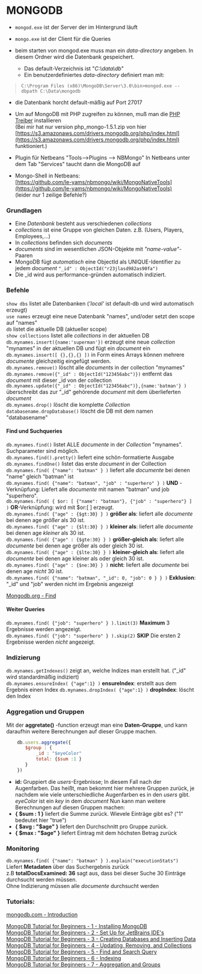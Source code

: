 ﻿MONGODB
=========

* ``mongod.exe`` ist der Server der im Hintergrund läuft
* ``mongo.exe``  ist der Client für die Queries 

* beim starten von mongod.exe muss man ein *data-directory* angeben. In diesem Ordner wird die Datenbank gespeichert.
    *  Das default-Verzeichnis ist  "_C:\data\db_"
    *  Ein benutzerdefiniertes *data-directory* definiert man mit:     
>     C:\Program Files (x86)\MongoDB\Server\3.0\bin>mongod.exe --dbpath C:\Data\mongodb
	
* die Datenbank horcht default-mäßig auf Port 27017

* Um auf MongoDB mit PHP zugreifen zu können, muß man die [PHP Treiber](http://docs.mongodb.org/ecosystem/drivers/php/) installieren    
(Bei mir hat nur version php_mongo-1.5.1.zip von hier [https://s3.amazonaws.com/drivers.mongodb.org/php/index.html](https://s3.amazonaws.com/drivers.mongodb.org/php/index.html) funktioniert.)  

* Plugin für Netbeans "Tools-->Plugins --> NBMongo" 
  In Netbeans unter dem Tab "Services" taucht dann die MongoDB auf

* Mongo-Shell in Netbeans:   
  [https://github.com/le-yams/nbmongo/wiki/MongoNativeTools](https://github.com/le-yams/nbmongo/wiki/MongoNativeTools)   
  (leider nur 1 zeilige Befehle?)

### Grundlagen
  
* Eine _Datenbank_ besteht aus verschiedenen _collections_
* _collections_ ist eine Gruppe von gleichen Daten. z.B. (Users, Players, Employees,...)
* In _collections_ befinden sich _documents_ 
* _documents_ sind im wesentlichen JSON-Objekte mit _"name-value"_-Paaren  
* MongoDB fügt *automatisch* eine ObjectId  als UNIQUE-Identifier zu jedem _document_  ``"_id" : ObjectId("r23jlasd982as90fa")``   
* Die _id wird aus performance-gründen automatisch indiziert.

### Befehle
`show dbs` listet alle Datenbanken (_'local'_ ist default-db und wird automatisch erzeugt)   
`use names` erzeugt eine neue Datenbank "names", und/oder setzt den scope auf "names"   
`db` listet die aktuelle DB (aktueller scope)   
`show collections` listet alle _collections_ in der aktuellen DB   
`db.mynames.insert({name:'superman'})` erzeugt eine neue _collection_ "mynames" in der aktuellen DB und fügt ein _document_ ein   
`db.mynames.insert([ {},{},{} ])`      in Form eines Arrays können mehrere _documente_ gleichzeitig eingefügt werden.   
`db.mynames.remove()`                  löscht alle _documents_ in der collection "mynames"  
`db.mynames.remove({"_id" : ObjectId("123456abc")})` entfernt das _document_ mit dieser _id von der collection   
`db.mynames.update({"_id" : ObjectId("123456abc")},{name:'batman'} )`  überschreibt das zur "_id" gehörende _document_ mit dem überlieferten _document_   
`db.mynames.drop()` löscht die komplette _Collection_ 
`databasename.dropDatabase()` 	löscht die DB mit dem namen "databasename"       

#### Find und Suchqueries
`db.mynames.find()`                    listet ALLE _documente_ in der _Collection_ "mynames". Suchparameter sind möglich.   
`db.mynames.find().pretty()`           liefert eine schön-formatierte Ausgabe  
`db.mynames.findOne()`                 listet das erste _document_ in der Collection  
`db.mynames.find( {"name": "batman" } )` liefert alle _documente_ bei denen "name" gleich "batman" ist   
`db.mynames.find( {"name": "batman", "job" : "superhero" } )` **UND** - Verknüpfung: Liefert alle _documente_ mit namen "batman" und job "superhero".   
`db.mynames.find( { $or: [ {"name": "batman"}, {"job" : "superhero"} ] )` **OR**-Verknüpfung: wird mit $or:[ ] erzeugt.   
`db.mynames.find( {"age" : {$gt:30} } )`  **größer als**: liefert alle _documente_ bei denen age *größer* als 30 ist.   
`db.mynames.find( {"age" : {$lt:30} } )`  **kleiner als**: liefert alle _documente_ bei denen age *kleiner* als 30 ist.    
`db.mynames.find( {"age" : {$gte:30} } )` **größer-gleich als**: liefert alle _documente_ bei denen age größer als oder gleich 30 ist.   
`db.mynames.find( {"age" : {$lte:30} } )` **kleiner-gleich als**: liefert alle _documente_ bei denen age kleiner als oder gleich 30 ist.    
`db.mynames.find( {"age" : {$ne:30} } )`  **nicht**: liefert alle _documente_ bei denen age *nicht* 30 ist.    
`db.mynames.find( {"name": "batman", "_id": 0, "job": 0 } } )` **Exklusion**: "_id" und "job" werden nicht im Ergebnis angezeigt

[Mongodb.org - Find](http://docs.mongodb.org/manual/reference/method/db.collection.find/)


#### Weiter Queries
`db.mynames.find( {"job": "superhero" } ).limit(3)` **Maximum** 3 Ergebnisse werden angezeigt.   
`db.mynames.find( {"job": "superhero" } ).skip(2)` **SKIP** Die ersten 2 Ergebnisse werden *nicht* angezeigt.   
 


### Indizierung
`db.mynames.getIndexes()` zeigt an, welche Indizes man erstellt hat. ("_id" wird standardmäßig indiziert)   
`db.mynames.ensureIndex( {"age":1} )` **ensureIndex**: erstellt aus dem Ergebnis einen Index
`db.mynames.dropIndex( {"age":1} )` **dropIndex**: löscht den Index   


### Aggregation und Gruppen
Mit der **aggretate()** -function erzeugt man eine **Daten-Gruppe**, und kann daraufhin weitere Berechnungen auf dieser Gruppe machen.   

```javascript
    db.users.aggregate({
       $group : {
           _id : "$eyeColor"
           total: {$sum :1 }                 
       }
    })
```    


*  **id:** Gruppiert die *users*-Ergebnisse; In diesem Fall nach der Augenfarben. Das heißt, man bekommt hier mehrere Gruppen zurück, je nachdem wie viele unterschiedliche
Augenfarben es in den *users* gibt.  *eyeColor* ist ein *key* in dem *document*
Nun kann man weitere Berechnungen auf diesen Gruppen machen:   
*  **{ $sum : 1 }** liefert die Summe zurück. Wievele Einträge gibt es? ("1" bedeutet hier "true")   
*  **{ $avg : "$age" }** liefert den Durchschnitt pro Gruppe zurück.
*  **{ $max : "$age" }** liefert Eintrag mit dem höchsten Betrag zurück
 



### Monitoring
`db.mynames.find( {"name": "batman" } ).explain("executionStats")` Liefert **Metadaten** über das Suchergebnis zurück   
z.B **totalDocsExamined: 36**  sagt aus, dass bei dieser Suche 30 Einträge durchsucht werden müssen.    
Ohne Indizierung müssen alle _documente_ durchsucht werden


### Tutorials:

[mongodb.com - Introduction](https://www.mongodb.com/presentations/building-web-applications-mongodb-introduction)    
 

[MongoDB Tutorial for Beginners - 1 - Installing MongoDB](https://www.youtube.com/watch?v=1uFY60CESlM)    
[MongoDB Tutorial for Beginners - 2 - Set Up for JetBrains IDE's](https://www.youtube.com/watch?v=1NP5lLwH9F8)    
[MongoDB Tutorial for Beginners - 3 - Creating Databases and Inserting Data](https://www.youtube.com/watch?v=ynPAkZyH3R8)    
[MongoDB Tutorial for Beginners - 4 - Updating, Removing, and Collections](https://www.youtube.com/watch?v=ifOtpeh-U_0)    
[MongoDB Tutorial for Beginners - 5 - Find and Search Query](https://www.youtube.com/watch?v=q5EY2HRfw5c)    
[MongoDB Tutorial for Beginners - 6 - Indexing](https://www.youtube.com/watch?v=Gazp4GpbcAM)    
[MongoDB Tutorial for Beginners - 7 - Aggregation and Groups](https://www.youtube.com/watch?v=RPv2r4Fms2g)       
